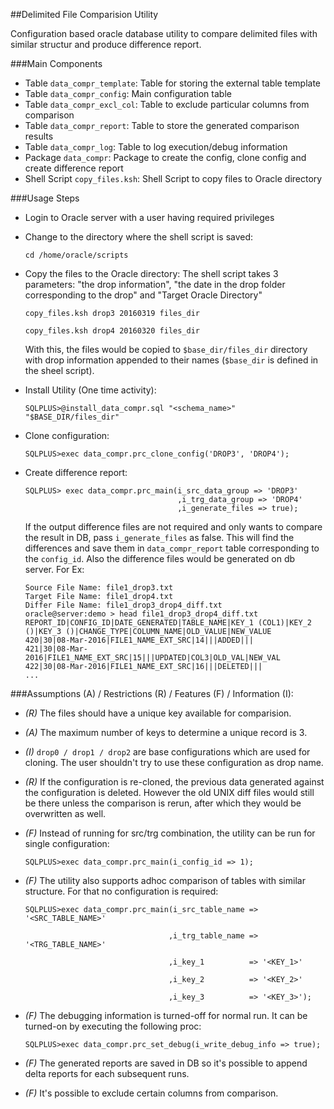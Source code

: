 ##Delimited File Comparision Utility

Configuration based oracle database utility to compare delimited files with similar structur and produce difference report.

###Main Components
* Table `data_compr_template`:  Table for storing the external table template
* Table `data_compr_config`: Main configuration table
* Table `data_compr_excl_col`: Table to exclude particular columns from comparison
* Table `data_compr_report`: Table to store the generated comparison results
* Table `data_compr_log`: Table to log execution/debug information
* Package `data_compr`: Package to create the config, clone config and create difference report
* Shell Script `copy_files.ksh`: Shell Script to copy files to Oracle directory

###Usage Steps
* Login to Oracle server with a user having required privileges

* Change to the directory where the shell script is saved:

  `cd /home/oracle/scripts`

* Copy the files to the Oracle directory:
  The shell script takes 3 parameters: "the drop information", "the date in the drop folder corresponding to the drop" and "Target Oracle Directory"

  `copy_files.ksh drop3 20160319 files_dir`
  
  `copy_files.ksh drop4 20160320 files_dir`

  With this, the files would be copied to `$base_dir/files_dir` directory with drop information appended to their names (`$base_dir` is 
  defined in the sheel script).

* Install Utility (One time activity):

  `SQLPLUS>@install_data_compr.sql "<schema_name>" "$BASE_DIR/files_dir"`

* Clone configuration:

  `SQLPLUS>exec data_compr.prc_clone_config('DROP3', 'DROP4');`
  
* Create difference report:
  ```
  SQLPLUS> exec data_compr.prc_main(i_src_data_group => 'DROP3'
                                    ,i_trg_data_group => 'DROP4'
                                    ,i_generate_files => true);
  ```
  
  If the output difference files are not required and only wants to compare the result in DB, pass `i_generate_files` as false.
  This will find the differences and save them in `data_compr_report` table corresponding to the `config_id`.
  Also the difference files would be generated on db server. For Ex:
  ```
  Source File Name: file1_drop3.txt
  Target File Name: file1_drop4.txt
  Differ File Name: file1_drop3_drop4_diff.txt
  oracle@server:demo > head file1_drop3_drop4_diff.txt
  REPORT_ID|CONFIG_ID|DATE_GENERATED|TABLE_NAME|KEY_1 (COL1)|KEY_2 ()|KEY_3 ()|CHANGE_TYPE|COLUMN_NAME|OLD_VALUE|NEW_VALUE
  420|30|08-Mar-2016|FILE1_NAME_EXT_SRC|14|||ADDED|||
  421|30|08-Mar-2016|FILE1_NAME_EXT_SRC|15|||UPDATED|COL3|OLD_VAL|NEW_VAL
  422|30|08-Mar-2016|FILE1_NAME_EXT_SRC|16|||DELETED|||
  ...
  ```
###Assumptions (A) / Restrictions (R) / Features (F) / Information (I):
* _(R)_ The files should have a unique key available for comparision.

* _(A)_ The maximum number of keys to determine a unique record is 3.

* _(I)_ `drop0 / drop1 / drop2` are base configurations which are used for cloning. The user shouldn't try to use these configuration as drop name.

* _(R)_ If the configuration is re-cloned, the previous data generated against the configuration is deleted. However the old UNIX diff files would still be there unless the comparison is rerun, after which they would be overwritten as well.

* _(F)_ Instead of running for src/trg combination, the utility can be run for single configuration:

  `SQLPLUS>exec data_compr.prc_main(i_config_id => 1);`

* _(F)_ The utility also supports adhoc comparison of tables with similar structure. For that no configuration is required:
  ```
  SQLPLUS>exec data_compr.prc_main(i_src_table_name => '<SRC_TABLE_NAME>'
  
                                  ,i_trg_table_name => '<TRG_TABLE_NAME>'

                                  ,i_key_1          => '<KEY_1>'

                                  ,i_key_2          => '<KEY_2>'

                                  ,i_key_3          => '<KEY_3>');
  ```
* _(F)_ The debugging information is turned-off for normal run. It can be turned-on by executing the following proc:

  `SQLPLUS>exec data_compr.prc_set_debug(i_write_debug_info => true);`

* _(F)_ The generated reports are saved in DB so it's possible to append delta reports for each subsequent runs.
* _(F)_ It's possible to exclude certain columns from comparison.
